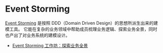 # Event Storming

[Event Storming](https://www.eventstorming.com/) 是按照 DDD（Domain Driven Design）的思想所派生出来的建模工具。
它能在复杂的业务领域中帮助成员梳理业务逻辑、探索业务全景，同时也产出了对业务系统的建模设计。

- [Event Storming 工作坊：探索业务全景](https://www.jianshu.com/p/d79e020cad2d)
